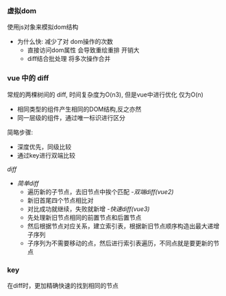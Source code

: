 

### 虚拟dom

使用js对象来模拟dom结构

- 为什么快: 减少了对 dom操作的次数
  - 直接访问dom属性 会导致重绘重排 开销大
  - diff结合批处理 将多次操作合并

### vue 中的 diff 
常规的两棵树间的 diff, 时间复杂度为O(n3), 但是vue中进行优化 仅为O(n)  
- 相同类型的组件产生相同的DOM结构,反之亦然
- 同一层级的组件，通过唯一标识进行区分

简略步骤:  
- 深度优先，同级比较
- 通过key进行双端比较

*diff*
- *简单diff*
  - 遍历新的子节点，去旧节点中挨个匹配
-*双端diff(vue2)*
  - 新旧首尾四个节点相比对
  - 对比成功就继续，失败就新增
-*快速diff(vue3)*
  - 先处理新旧节点相同的前置节点和后置节点
  - 然后根据节点对应关系，建立索引表，根据新旧节点顺序构造出最大递增子序列
  - 子序列为不需要移动的点，然后进行索引表遍历，不同点就是要更新的节点 

### key

在diff时，更加精确快速的找到相同的节点

